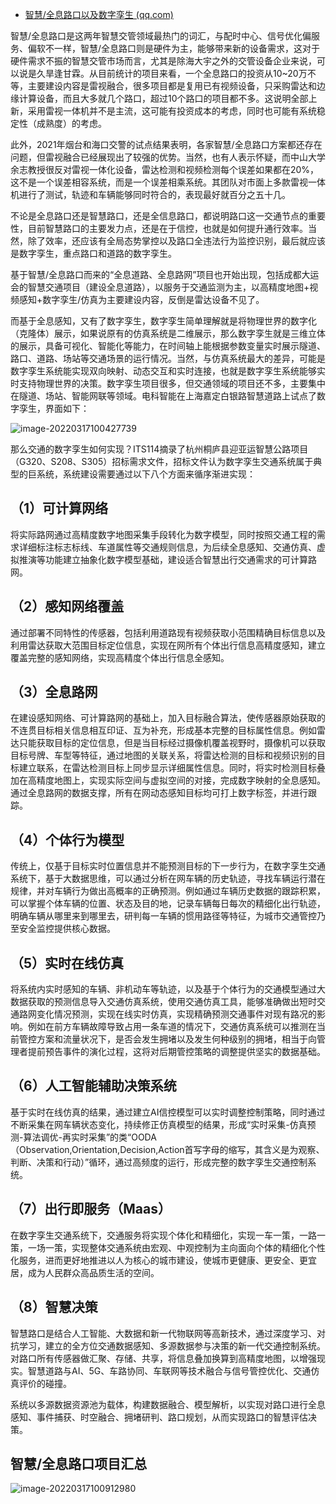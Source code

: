 - [智慧/全息路口以及数字孪生 (qq.com)](https://mp.weixin.qq.com/s/wc023EgBtzWtLGMgTlnBgw)

智慧/全息路口是这两年智慧交管领域最热门的词汇，与配时中心、信号优化偏服务、偏软不一样，智慧/全息路口则是硬件为主，能够带来新的设备需求，这对于硬件需求不振的智慧交管市场而言，尤其是除海大宇之外的交管设备企业来说，可以说是久旱逢甘霖。从目前统计的项目来看，一个全息路口的投资从10~20万不等，主要建设内容是雷视融合，很多项目都是复用已有视频设备，只采购雷达和边缘计算设备，而且大多就几个路口，超过10个路口的项目都不多。这说明全部上新，采用雷视一体机并不是主流，这可能有投资成本的考虑，同时也可能有系统稳定性（成熟度）的考虑。

此外，2021年烟台和海口交警的试点结果表明，各家智慧/全息路口方案都还存在问题，但雷视融合已经展现出了较强的优势。当然，也有人表示怀疑，而中山大学余志教授很反对雷视一体化设备，雷达检测和视频检测每个误差如果都在20%，这不是一个误差相容系统，而是一个误差相乘系统。其团队对市面上多款雷视一体机进行了测试，轨迹和车辆能够同时符合的，表现最好就百分之五十几。

不论是全息路口还是智慧路口，还是全信息路口，都说明路口这一交通节点的重要性，目前智慧路口的主要发力点，还是在于信控，也就是如何提升通行效率。当然，除了效率，还应该有全局态势掌控以及路口全违法行为监控识别，最后就应该是数字孪生，重点路口和道路的数字孪生。

基于智慧/全息路口而来的“全息道路、全息路网”项目也开始出现，包括成都大运会的智慧交通项目（建设全息道路），以服务于交通监测为主，以高精度地图+视频感知+数字孪生/仿真为主要建设内容，反倒是雷达设备不见了。

而基于全息感知，又有了数字孪生，数字孪生简单理解就是将物理世界的数字化（克隆体）展示，如果说原有的仿真系统是二维展示，那么数字孪生就是三维立体的展示，具备可视化、智能化等能力，在时间轴上能根据参数变量实时展示隧道、路口、道路、场站等交通场景的运行情况。当然，与仿真系统最大的差异，可能是数字孪生系统能实现双向映射、动态交互和实时连接，也就是数字孪生系统能够实时支持物理世界的决策。数字孪生项目很多，但交通领域的项目还不多，主要集中在隧道、场站、智能网联等领域。电科智能在上海嘉定白银路智慧道路上试点了数字孪生，界面如下：

![image-20220317100427739](https://gitee.com/er-huomeng/l-img/raw/master/image-20220317100427739.png)

那么交通的数字孪生如何实现？ITS114摘录了杭州桐庐县迎亚运智慧公路项目（G320、S208、S305）招标需求文件，招标文件认为数字孪生交通系统属于典型的巨系统，系统建设需要通过以下八个方面来循序渐进实现：

## （1）可计算网络

将实际路网通过高精度数字地图采集手段转化为数字模型，同时按照交通工程的需求详细标注标志标线、车道属性等交通规则信息，为后续全息感知、交通仿真、虚拟推演等功能建立抽象化数字模型基础，建设适合智慧出行交通需求的可计算路网。

## （2）感知网络覆盖

通过部署不同特性的传感器，包括利用道路现有视频获取小范围精确目标信息以及利用雷达获取大范围目标定位信息，实现在网所有个体出行信息高精度感知，建立覆盖完整的感知网络，实现高精度个体出行信息全感知。

## （3）全息路网

在建设感知网络、可计算路网的基础上，加入目标融合算法，使传感器原始获取的不连贯目标相关信息相互印证、互为补充，形成基本完整的目标属性信息。例如雷达只能获取目标的定位信息，但是当目标经过摄像机覆盖视野时，摄像机可以获取目标号牌、车型等特征，通过地图的关联关系，将雷达检测的目标和视频识别的目标建立联系，在雷达检测目标上同步显示详细属性信息。同时，将实时检测目标叠加在高精度地图上，实现实际空间与虚拟空间的对接，完成数字映射的全息感知。通过全息路网的数据支撑，所有在网动态感知目标均可打上数字标签，并进行跟踪。

## （4）个体行为模型

传统上，仅基于目标实时位置信息并不能预测目标的下一步行为，在数字孪生交通系统下，基于大数据思维，可以通过分析在网车辆的历史轨迹，寻找车辆运行潜在规律，并对车辆行为做出高概率的正确预测。例如通过车辆历史数据的跟踪积累，可以掌握个体车辆的位置、状态及目的地，记录车辆每日每次的精细化出行轨迹，明确车辆从哪里来到哪里去，研判每一车辆的惯用路径等特征，为城市交通管控乃至安全监控提供核心数据。

## （5）实时在线仿真

将系统内实时感知的车辆、非机动车等轨迹，以及基于个体行为的交通模型通过大数据获取的预测信息导入交通仿真系统，使用交通仿真工具，能够准确做出短时交通路网变化情况预测，实现在线实时仿真，实现精确预测交通事件对现有路况的影响。例如在前方车辆故障导致占用一条车道的情况下，交通仿真系统可以推测在当前管控方案和流量状况下，是否会发生拥堵以及发生何种级别的拥堵，相当于向管理者提前预告事件的演化过程，这将对后期管控策略的调整提供坚实的数据基础。

## （6）人工智能辅助决策系统

基于实时在线仿真的结果，通过建立AI信控模型可以实时调整控制策略，同时通过不断采集在网车辆状态变化，持续修正仿真模型的结果，形成“实时采集-仿真预测-算法调优-再实时采集”的类“OODA（Observation,Orientation,Decision,Action首写字母的缩写，其含义是为观察、判断、决策和行动）”循环，通过高频度的运行，形成完整的数字孪生交通控制系统。

## （7）出行即服务（Maas）

在数字孪生交通系统下，交通服务将实现个体化和精细化，实现一车一策，一路一策，一场一策，实现整体交通系统由宏观、中观控制为主向面向个体的精细化个性化服务，进而更好地推进以人为核心的城市建设，使城市更健康、更安全、更宜居，成为人民群众高品质生活的空间。

## （8）智慧决策

智慧路口是结合人工智能、大数据和新一代物联网等高新技术，通过深度学习、对抗学习，建立的全方位交通数据感知、多源数据参与决策的新一代交通控制系统。对路口所有传感器做汇聚、存储、共享，将信息叠加换算到高精度地图，以增强现实。智慧道路与AI、5G、车路协同、车联网等技术融合与信号管控优化、交通仿真评价的碰撞。

系统以多源数据资源池为载体，构建数据融合、模型解析，以实现对路口进行全息感知、事件捕获、时空融合、拥堵研判、路口规划，从而实现路口的智慧评估决策。

## 智慧/全息路口项目汇总

![image-20220317100912980](https://gitee.com/er-huomeng/l-img/raw/master/image-20220317100912980.png)

